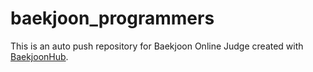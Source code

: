# baekjoon_programmers
This is an auto push repository for Baekjoon Online Judge created with [BaekjoonHub](https://github.com/BaekjoonHub/BaekjoonHub).
